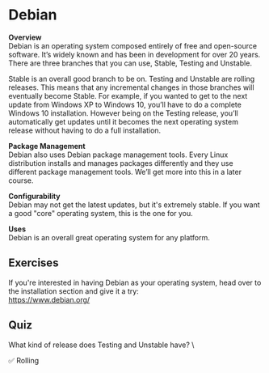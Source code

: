 # Debian

**Overview** \
Debian is an operating system composed entirely of free and open-source software. It’s widely known and has been in development for over 20 years. There are three branches that you can use, Stable, Testing and Unstable.

Stable is an overall good branch to be on. Testing and Unstable are rolling releases. This means that any incremental changes in those branches will eventually become Stable. For example, if you wanted to get to the next update from Windows XP to Windows 10, you’ll have to do a complete Windows 10 installation. However being on the Testing release, you’ll automatically get updates until it becomes the next operating system release without having to do a full installation.

**Package Management** \
Debian also uses Debian package management tools. Every Linux distribution installs and manages packages differently and they use different package management tools. We’ll get more into this in a later course.

**Configurability** \
Debian may not get the latest updates, but it's extremely stable. If you want a good "core" operating system, this is the one for you.

**Uses** \
Debian is an overall great operating system for any platform.

## Exercises

If you're interested in having Debian as your operating system, head over to the installation section and give it a try: \
<https://www.debian.org/>

## Quiz

What kind of release does Testing and Unstable have? \

✅ Rolling
